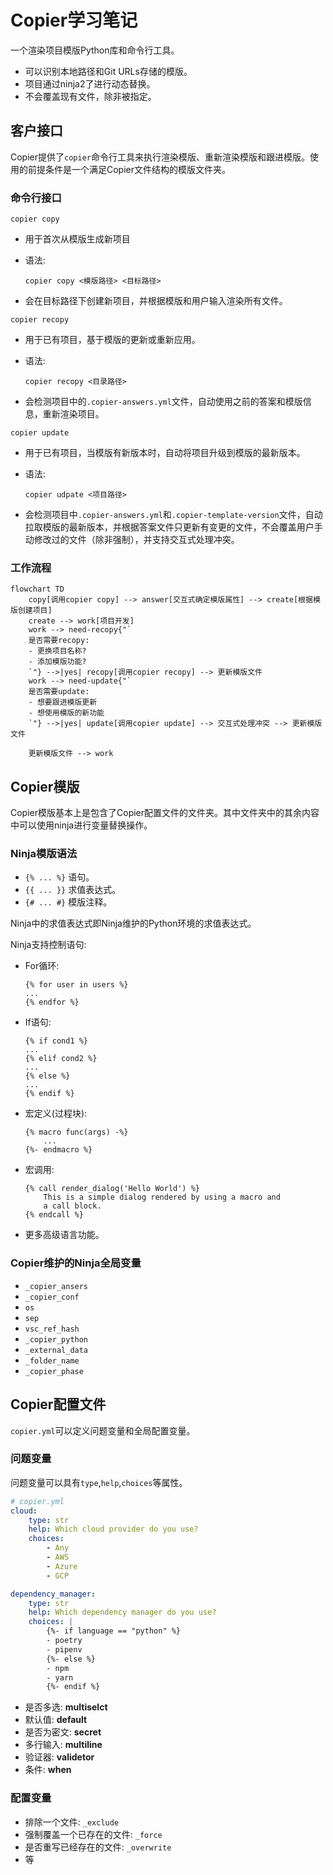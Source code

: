 # Copier学习笔记

一个渲染项目模版Python库和命令行工具。

- 可以识别本地路径和Git URLs存储的模版。
- 项目通过ninja2了进行动态替换。
- 不会覆盖现有文件，除非被指定。

## 客户接口

Copier提供了`copier`命令行工具来执行渲染模版、重新渲染模版和跟进模版。使用的前提条件是一个满足Copier文件结构的模版文件夹。

### 命令行接口

`copier copy`

- 用于首次从模版生成新项目
- 语法:

    `copier copy <模版路径> <目标路径>`

- 会在目标路径下创建新项目，并根据模版和用户输入渲染所有文件。

`copier recopy`

- 用于已有项目，基于模版的更新或重新应用。
- 语法:

    `copier recopy <目录路径>`
- 会检测项目中的`.copier-answers.yml`文件，自动使用之前的答案和模版信息，重新渲染项目。

`copier update`

- 用于已有项目，当模版有新版本时，自动将项目升级到模版的最新版本。
- 语法:

    `copier udpate <项目路径>`
- 会检测项目中`.copier-answers.yml`和`.copier-template-version`文件，自动拉取模版的最新版本，并根据答案文件只更新有变更的文件，不会覆盖用户手动修改过的文件（除非强制），并支持交互式处理冲突。

### 工作流程

```mermaid
flowchart TD
    copy[调用copier copy] --> answer[交互式确定模版属性] --> create[根据模版创建项目]
    create --> work[项目开发]
    work --> need-recopy{"`
    是否需要recopy:
    - 更换项目名称?
    - 添加模版功能?
    `"} -->|yes| recopy[调用copier recopy] --> 更新模版文件
    work --> need-update{"`
    是否需要update:
    - 想要跟进模版更新
    - 想使用模版的新功能
    `"} -->|yes| update[调用copier update] --> 交互式处理冲突 --> 更新模版文件

    更新模版文件 --> work
```

## Copier模版

Copier模版基本上是包含了Copier配置文件的文件夹。其中文件夹中的其余内容中可以使用ninja进行变量替换操作。

### Ninja模版语法

- `{% ... %}` 语句。
- `{{ ... }}` 求值表达式。
- `{# ... #}` 模版注释。

Ninja中的求值表达式即Ninja维护的Python环境的求值表达式。

Ninja支持控制语句:

- For循环:
  
    ```ninja
    {% for user in users %}
    ...
    {% endfor %}
    ```

- If语句:
  
    ```ninja
    {% if cond1 %}
    ...
    {% elif cond2 %}
    ...
    {% else %}
    ...
    {% endif %}
    ```

- 宏定义(过程块):
  
    ```ninja
    {% macro func(args) -%}
        ...
    {%- endmacro %}
    ```

- 宏调用:
  
    ```ninja
    {% call render_dialog('Hello World') %}
        This is a simple dialog rendered by using a macro and
        a call block.
    {% endcall %}
    ```

- 更多高级语言功能。

### Copier维护的Ninja全局变量

- `_copier_ansers`
- `_copier_conf`
- `os`
- `sep`
- `vsc_ref_hash`
- `_copier_python`
- `_external_data`
- `_folder_name`
- `_copier_phase`

## Copier配置文件

`copier.yml`可以定义问题变量和全局配置变量。

### 问题变量

问题变量可以具有`type`,`help`,`choices`等属性。

```yml
# copier.yml
cloud:
    type: str
    help: Which cloud provider do you use?
    choices:
        - Any
        - AWS
        - Azure
        - GCP

dependency_manager:
    type: str
    help: Which dependency manager do you use?
    choices: |
        {%- if language == "python" %}
        - poetry
        - pipenv
        {%- else %}
        - npm
        - yarn
        {%- endif %} 
```

- 是否多选: **multiselct**
- 默认值: **default**
- 是否为密文: **secret**
- 多行输入: **multiline**
- 验证器: **validetor**
- 条件: **when**
  
### 配置变量

- 排除一个文件: `_exclude`
- 强制覆盖一个已存在的文件: `_force`
- 是否重写已经存在的文件: `_overwrite`
- 等
